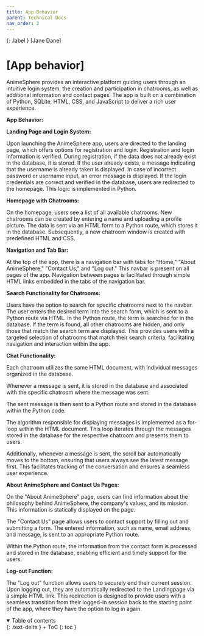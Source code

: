 ```yaml
---
title: App Behavior
parent: Technical Docs
nav_order: 2
---
```


{: .label }
[Jane Dane]

# [App behavior]

AnimeSphere provides an interactive platform guiding users through an intuitive login system, the creation and participation in chatrooms, as well as additional information and contact pages. The app is built on a combination of Python, SQLite, HTML, CSS, and JavaScript to deliver a rich user experience.

**App Behavior:**

**Landing Page and Login System:**

Upon launching the AnimeSphere app, users are directed to the landing page, which offers options for registration and login.
Registration and login information is verified. During registration, if the data does not already exist in the database, it is stored. If the user already exists, a message indicating that the username is already taken is displayed.
In case of incorrect password or username input, an error message is displayed.
If the login credentials are correct and verified in the database, users are redirected to the homepage. This logic is implemented in Python.


**Homepage with Chatrooms:**

On the homepage, users see a list of all available chatrooms.
New chatrooms can be created by entering a name and uploading a profile picture. The data is sent via an HTML form to a Python route, which stores it in the database. Subsequently, a new chatroom window is created with predefined HTML and CSS.


**Navigation and Tab Bar:**

At the top of the app, there is a navigation bar with tabs for "Home," "About AnimeSphere," "Contact Us," and "Log out." This navbar is present on all pages of the app.
Navigation between pages is facilitated through simple HTML links embedded in the tabs of the navigation bar.


**Search Functionality for Chatrooms:**

Users have the option to search for specific chatrooms next to the navbar.
The user enters the desired term into the search form, which is sent to a Python route via HTML.
In the Python route, the term is searched for in the database. If the term is found, all other chatrooms are hidden, and only those that match the search term are displayed.
This provides users with a targeted selection of chatrooms that match their search criteria, facilitating navigation and interaction within the app.


**Chat Functionality:**

Each chatroom utilizes the same HTML document, with individual messages organized in the database.

Whenever a message is sent, it is stored in the database and associated with the specific chatroom where the message was sent.

The sent message is then sent to a Python route and stored in the database within the Python code.

The algorithm responsible for displaying messages is implemented as a for-loop within the HTML document. This loop iterates through the messages stored in the database for the respective chatroom and presents them to users.

Additionally, whenever a message is sent, the scroll bar automatically moves to the bottom, ensuring that users always see the latest message first. This facilitates tracking of the conversation and ensures a seamless user experience.


**About AnimeSphere and Contact Us Pages:**

On the "About AnimeSphere" page, users can find information about the philosophy behind AnimeSphere, the company's values, and its mission. This information is statically displayed on the page.

The "Contact Us" page allows users to contact support by filling out and submitting a form. The entered information, such as name, email address, and message, is sent to an appropriate Python route.

Within the Python route, the information from the contact form is processed and stored in the database, enabling efficient and timely support for the users.


**Log-out Function:**

The "Log out" function allows users to securely end their current session. Upon logging out, they are automatically redirected to the Landingpage via a simple HTML link. This redirection is designed to provide users with a seamless transition from their logged-in session back to the starting point of the app, where they have the option to log in again.

<details open markdown="block">
{: .text-delta }
<summary>Table of contents</summary>
+ ToC
{: toc }
</details>
























